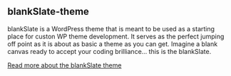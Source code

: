 <h2>blankSlate-theme</h2>


<p>blankSlate is a WordPress theme that is meant to be used as a starting place for custon WP theme development. It serves as the perfect jumping off point as it is about as basic a theme as you can get. Imagine a blank canvas ready to accept your coding brilliance… this is the blankSlate.</p>

<p><a href="http://shawncope.com/web-development/blankslate-the-stripped-down-starter-theme-for-wordpress-3-5/">Read more about the blankSlate theme</a></p>